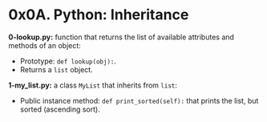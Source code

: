 # 0x0A. Python: Inheritance

**0-lookup.py:**  function that returns the list of available attributes and methods of an object:

- Prototype: `def lookup(obj):`.
- Returns a `list` object.

**1-my_list.py:** a class `MyList` that inherits from `list`:

- Public instance method: `def print_sorted(self):` that prints the list, but sorted (ascending sort).
